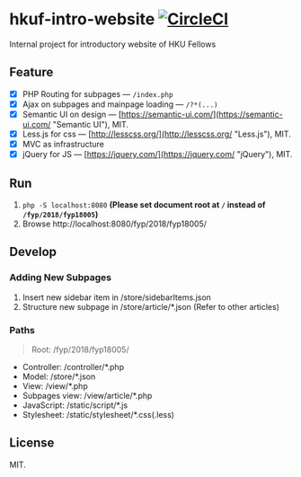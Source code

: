 # hkuf-intro-website [![CircleCI](https://circleci.com/gh/cedricpoon/hkuf-intro-website/tree/master.svg?style=svg)](https://circleci.com/gh/cedricpoon/hkuf-intro-website/tree/master)
Internal project for introductory website of HKU Fellows
## Feature
- [X] PHP Routing for subpages — `/index.php`
- [X] Ajax on subpages and mainpage loading — `/?*(...)`
- [X] Semantic UI on design — [https://semantic-ui.com/](https://semantic-ui.com/ "Semantic UI"), MIT.
- [X] Less.js for css — [http://lesscss.org/](http://lesscss.org/ "Less.js"), MIT.
- [X] MVC as infrastructure
- [X] jQuery for JS — [https://jquery.com/](https://jquery.com/ "jQuery"), MIT.
## Run
1. `php -S localhost:8080`
**(Please set document root at `/` instead of `/fyp/2018/fyp18005`)**
2. Browse http://localhost:8080/fyp/2018/fyp18005/
## Develop
### Adding New Subpages
1. Insert new sidebar item in /store/sidebarItems.json
2. Structure new subpage in /store/article/*.json (Refer to other articles)
### Paths
> Root: /fyp/2018/fyp18005/
- Controller: /controller/*.php
- Model: /store/*.json
- View: /view/*.php
- Subpages view: /view/article/*.php
- JavaScript: /static/script/*.js
- Stylesheet: /static/stylesheet/*.css(.less)
## License
MIT.
